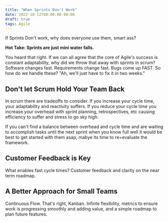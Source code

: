 ```yaml
---
title: "When Sprints Don't Work"
date: 2022-10-12T00:00:00-00:06
draft: true
tags: Agile
---
```


If Sprints Don't work, why does everyone use them, smart ass?

**Hot Take: Sprints are just mini water falls.**

You heard that right. If we can all agree that the core of Agile's success is constant adaptability, why did we throw that away with sprints in scrum? Software changes fast. Requirements change fast. Bugs come up FAST. So how do we handle these? "Ah, we'll just have to fix it in two weeks." 

## Don't let Scrum Hold Your Team Back
In scrum there are tradeoffs to consider. If you increase your cycle time, your adaptability and reactivity suffers. If you reduce your cycle time you increase your overhead with sprint planning, retrospectives, etc causing efficiency to suffer and stress to go sky high. 

If you can't find a balance between overhead and cycle time and are waiting to accomplish tasks until the next sprint when you know full well it would be best to get started with them asap, mabye its time to re=evaluate the framework.

## Customer Feedback is Key
What enables fast cycle times? Customer feedback and clarity on the near term roadmap.


## A Better Approach for Small Teams
Continuous Flow. That's right, Kanban. Infinte flexibility, metrics to ensure work is progressing smoothly and adding value, and a simple roadmap to plan future features.